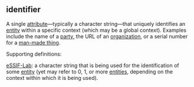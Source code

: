 ## identifier

<p class="c8"><span>A single </span><span class="c2"><a class="c3" href="#h.ky5nh3yri7ak">attribute</a></span><span>—typically a character string—that uniquely identifies an </span><span class="c2"><a class="c3" href="#h.5imtbzl1f4xo">entity</a></span><span>&nbsp;within a specific context (which may be a global context). Examples include the name of a </span><span class="c2"><a class="c3" href="#h.cn6bno48fomj">party,</a></span><span>&nbsp;the URL of an </span><span class="c2"><a class="c3" href="#h.z27mp1358pi9">organization</a></span><span>, or a serial number for a </span><span class="c2"><a class="c3" href="#h.98jmqz1068vj">man-made thing</a></span><span>.</span></p><p class="c8"><span class="c0">Supporting definitions:</span></p><p class="c8"><span class="c2"><a class="c3" href="https://www.google.com/url?q=https://essif-lab.github.io/framework/docs/essifLab-glossary%23identifier&amp;sa=D&amp;source=editors&amp;ust=1706779842705804&amp;usg=AOvVaw2lTyu1XQ_ljjBOgRaWvNmD">eSSIF-Lab</a></span><span>: a character string that is being used for the identification of some </span><span class="c2"><a class="c3" href="https://www.google.com/url?q=https://essif-lab.github.io/framework/docs/terms/entity&amp;sa=D&amp;source=editors&amp;ust=1706779842706221&amp;usg=AOvVaw3yhNV1k-HX5Lcu5eQzjCfV">entity</a></span><span>&nbsp;(yet may refer to 0, 1, or more </span><span class="c2"><a class="c3" href="https://www.google.com/url?q=https://essif-lab.github.io/framework/docs/terms/entity&amp;sa=D&amp;source=editors&amp;ust=1706779842706429&amp;usg=AOvVaw30jcaJ1Lh4dX5sDEUuLmar">entities</a></span><span class="c0">, depending on the context within which it is being used).</span></p>

